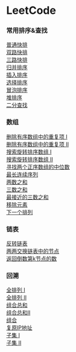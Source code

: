 # LeetCode

### 常用排序&查找
[普通快排]()</br>
[双路快排]()</br>
[三路快排](https://github.com/Ray-ux/LeetCode/blob/master/src/sort/ThreeWaysQuickSort.java) </br>
[归并排序]()</br>
[插入排序](https://github.com/Ray-ux/LeetCode/blob/master/src/sort/InsertSort.java) </br>
[选择排序](https://github.com/Ray-ux/LeetCode/blob/master/src/sort/SelectionSort.java) </br>
[冒泡排序](https://github.com/Ray-ux/LeetCode/blob/master/src/sort/BubbleSort.java) </br>
[堆排序](https://github.com/Ray-ux/LeetCode/blob/master/src/sort/HeapSort.java) </br>
[二分查找](https://github.com/Ray-ux/LeetCode/blob/master/src/sort/BinarySearchNoRecur.java) </br>

### 数组
[删除有序数组中的重复项 Ⅰ]()</br>
[删除有序数组中的重复项 Ⅱ]()</br>
[搜索旋转排序数组 Ⅰ]()</br>
[搜索旋转排序数组 Ⅱ]()</br>
[寻找两个正序数组的中位数]()</br>
[最长连续序列]()</br>
[两数之和]()</br>
[三数之和]()</br>
[最接近的三数之和]()</br>
[移除元素]()</br>
[下一个排列]()</br>
### 链表
[反转链表]()</br>
[两两交换链表中的节点]()</br>
[返回倒数第k节点的数]()</br>
### 回溯
[全排列 Ⅰ]() </br>
[全排列 Ⅱ]() </br>
[组合总和]() </br>
[组合总和Ⅱ]() </br>
[组合](https://github.com/Ray-ux/LeetCode/blob/master/src/recall/Combinations.java) </br>
[复原IP地址](https://github.com/Ray-ux/LeetCode/blob/master/src/recall/RestoreIpAddress.java) </br>
[子集 Ⅰ](https://github.com/Ray-ux/LeetCode/blob/master/src/recall/SubSets.java) </br>
[子集 Ⅱ]()
